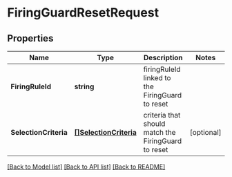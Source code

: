 # FiringGuardResetRequest

## Properties

Name | Type | Description | Notes
------------ | ------------- | ------------- | -------------
**FiringRuleId** | **string** | firingRuleId linked to the FiringGuard to reset | 
**SelectionCriteria** | [**[]SelectionCriteria**](SelectionCriteria.md) | criteria that should match the FiringGuard to reset | [optional] 

[[Back to Model list]](../README.md#documentation-for-models) [[Back to API list]](../README.md#documentation-for-api-endpoints) [[Back to README]](../README.md)


